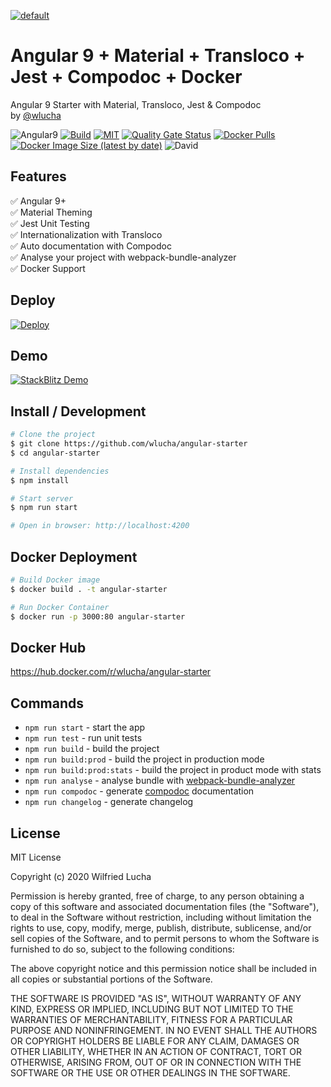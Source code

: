 [![default](https://user-images.githubusercontent.com/7531596/81993396-d5142b00-9645-11ea-995f-98342b7d5c8f.png)](https://github.com/wlucha/angular-starter)  
# Angular 9 + Material + Transloco + Jest + Compodoc + Docker
Angular 9 Starter with Material, Transloco, Jest &amp; Compodoc  
by [@wlucha](https://github.com/wlucha)

![Angular9](https://img.shields.io/badge/Angular-9-brightgreen)
[![Build](https://api.travis-ci.org/wlucha/angular-starter.svg?branch=master)](https://travis-ci.org/github/wlucha/angular-starter)
[![MIT](https://img.shields.io/packagist/l/doctrine/orm.svg)]()
[![Quality Gate Status](https://sonarcloud.io/api/project_badges/measure?project=wlucha_angular-starter&metric=alert_status)](https://sonarcloud.io/dashboard?id=wlucha_angular-starter)
[![Docker Pulls](https://img.shields.io/docker/pulls/wlucha/angular-starter)](https://hub.docker.com/repository/docker/wlucha/angular-starter)
[![Docker Image Size (latest by date)](https://img.shields.io/docker/image-size/wlucha/angular-starter)](https://hub.docker.com/repository/docker/wlucha/angular-starter)
![David](https://img.shields.io/david/wlucha/angular-starter)

<!---
[![dependency Status](https://david-dm.org/wlucha/angular-starter.svg)](https://david-dm.org/wlucha/angular-starter#info=dependencies)
[![devDependency Status](https://david-dm.org/wlucha/angular-starter/dev-status.svg)](https://david-dm.org/wlucha/angular-starter#info=devDependencies)
-->
  
## Features    
✅ Angular 9+   
✅ Material Theming  
✅ Jest Unit Testing  
✅ Internationalization with Transloco  
✅ Auto documentation with Compodoc  
✅ Analyse your project with webpack-bundle-analyzer  
✅ Docker Support

## Deploy
[![Deploy](https://www.herokucdn.com/deploy/button.png)](https://heroku.com/deploy)

## Demo
[![StackBlitz Demo](https://user-images.githubusercontent.com/7531596/83507657-2424e180-a4c9-11ea-8e4f-b3f8e7d6b4c5.png)](https://stackblitz.com/github/wlucha/angular-starter)

## Install / Development

```bash
# Clone the project
$ git clone https://github.com/wlucha/angular-starter
$ cd angular-starter

# Install dependencies
$ npm install

# Start server
$ npm run start

# Open in browser: http://localhost:4200
```

## Docker Deployment
```bash
# Build Docker image
$ docker build . -t angular-starter  

# Run Docker Container
$ docker run -p 3000:80 angular-starter
```

## Docker Hub
https://hub.docker.com/r/wlucha/angular-starter

## Commands
- `npm run start`             - start the app
- `npm run test`              - run unit tests
- `npm run build`             - build the project
- `npm run build:prod`        - build the project in production mode
- `npm run build:prod:stats`  - build the project in product mode with stats
- `npm run analyse`           - analyse bundle with [webpack-bundle-analyzer](https://github.com/webpack-contrib/webpack-bundle-analyzer)
- `npm run compodoc`          - generate [compodoc](https://github.com/compodoc/compodoc) documentation
- `npm run changelog`         - generate changelog

## License
MIT License

Copyright (c) 2020 Wilfried Lucha

Permission is hereby granted, free of charge, to any person obtaining a copy
of this software and associated documentation files (the "Software"), to deal
in the Software without restriction, including without limitation the rights
to use, copy, modify, merge, publish, distribute, sublicense, and/or sell
copies of the Software, and to permit persons to whom the Software is
furnished to do so, subject to the following conditions:

The above copyright notice and this permission notice shall be included in all
copies or substantial portions of the Software.

THE SOFTWARE IS PROVIDED "AS IS", WITHOUT WARRANTY OF ANY KIND, EXPRESS OR
IMPLIED, INCLUDING BUT NOT LIMITED TO THE WARRANTIES OF MERCHANTABILITY,
FITNESS FOR A PARTICULAR PURPOSE AND NONINFRINGEMENT. IN NO EVENT SHALL THE
AUTHORS OR COPYRIGHT HOLDERS BE LIABLE FOR ANY CLAIM, DAMAGES OR OTHER
LIABILITY, WHETHER IN AN ACTION OF CONTRACT, TORT OR OTHERWISE, ARISING FROM,
OUT OF OR IN CONNECTION WITH THE SOFTWARE OR THE USE OR OTHER DEALINGS IN THE
SOFTWARE.

